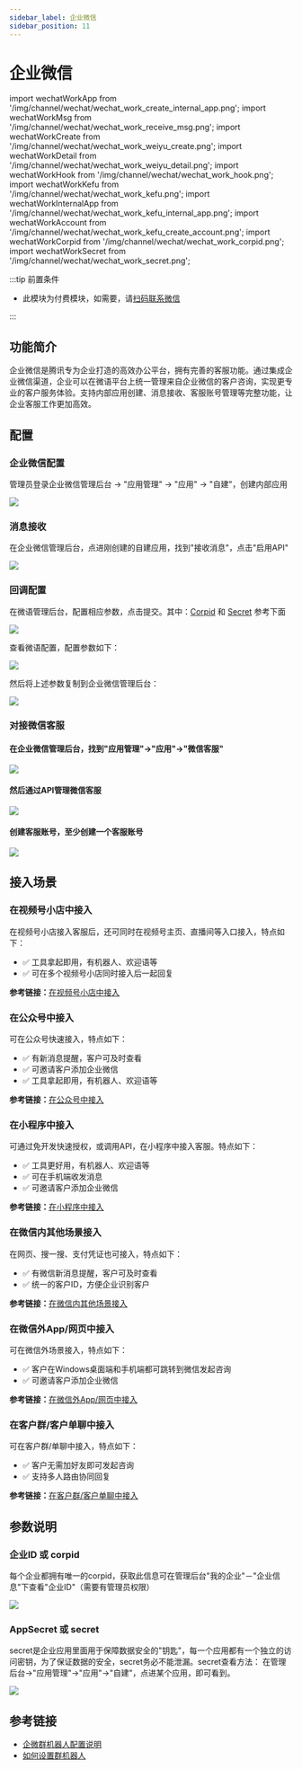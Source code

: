 ```yaml
---
sidebar_label: 企业微信
sidebar_position: 11
---
```


# 企业微信

import wechatWorkApp from '/img/channel/wechat/wechat_work_create_internal_app.png';
import wechatWorkMsg from '/img/channel/wechat/wechat_work_receive_msg.png';
import wechatWorkCreate from '/img/channel/wechat/wechat_work_weiyu_create.png';
import wechatWorkDetail from '/img/channel/wechat/wechat_work_weiyu_detail.png';
import wechatWorkHook from '/img/channel/wechat/wechat_work_hook.png';
import wechatWorkKefu from '/img/channel/wechat/wechat_work_kefu.png';
import wechatWorkInternalApp from '/img/channel/wechat/wechat_work_kefu_internal_app.png';
import wechatWorkAccount from '/img/channel/wechat/wechat_work_kefu_create_account.png';
import wechatWorkCorpid from '/img/channel/wechat/wechat_work_corpid.png';
import wechatWorkSecret from '/img/channel/wechat/wechat_work_secret.png';

:::tip 前置条件

- 此模块为付费模块，如需要，请[扫码联系微信](/img/wechat.png)

:::

## 功能简介

企业微信是腾讯专为企业打造的高效办公平台，拥有完善的客服功能。通过集成企业微信渠道，企业可以在微语平台上统一管理来自企业微信的客户咨询，实现更专业的客户服务体验。支持内部应用创建、消息接收、客服账号管理等完整功能，让企业客服工作更加高效。

## 配置

### 企业微信配置

管理员登录企业微信管理后台 → "应用管理" → "应用" → "自建"，创建内部应用

<img src={wechatWorkApp} />

### 消息接收

在企业微信管理后台，点进刚创建的自建应用，找到"接收消息"，点击"启用API"

<img src={wechatWorkMsg} />

### 回调配置

在微语管理后台，配置相应参数，点击提交。其中：[Corpid](#企业id-或-corpid) 和 [Secret](#appsecret-或-secret) 参考下面

<img src={wechatWorkCreate} />

查看微语配置，配置参数如下：

<img src={wechatWorkDetail} />

然后将上述参数复制到企业微信管理后台：

<img src={wechatWorkHook} />

### 对接微信客服

#### 在企业微信管理后台，找到"应用管理"→"应用"→"微信客服"

<img src={wechatWorkKefu} />

#### 然后通过API管理微信客服

<img src={wechatWorkInternalApp} />

#### 创建客服账号，至少创建一个客服账号

<img src={wechatWorkAccount} />

## 接入场景

### 在视频号小店中接入

在视频号小店接入客服后，还可同时在视频号主页、直播间等入口接入，特点如下：

- ✅ 工具拿起即用，有机器人、欢迎语等
- ✅ 可在多个视频号小店同时接入后一起回复

**参考链接：**[在视频号小店中接入](https://work.weixin.qq.com/wework_admin/frame#/app/servicer/scene/channels)

### 在公众号中接入

可在公众号快速接入，特点如下：

- ✅ 有新消息提醒，客户可及时查看
- ✅ 可邀请客户添加企业微信
- ✅ 工具拿起即用，有机器人、欢迎语等

**参考链接：**[在公众号中接入](https://work.weixin.qq.com/wework_admin/frame#/app/servicer/scene/mp)

### 在小程序中接入

可通过免开发快速授权，或调用API，在小程序中接入客服。特点如下：

- ✅ 工具更好用，有机器人、欢迎语等
- ✅ 可在手机端收发消息
- ✅ 可邀请客户添加企业微信

**参考链接：**[在小程序中接入](https://work.weixin.qq.com/wework_admin/frame#/app/servicer/scene/miniprogram)

### 在微信内其他场景接入

在网页、搜一搜、支付凭证也可接入，特点如下：

- ✅ 有微信新消息提醒，客户可及时查看
- ✅ 统一的客户ID，方便企业识别客户

**参考链接：**[在微信内其他场景接入](https://work.weixin.qq.com/wework_admin/frame#/app/servicer/scene/wechatOthers)

### 在微信外App/网页中接入

可在微信外场景接入，特点如下：

- ✅ 客户在Windows桌面端和手机端都可跳转到微信发起咨询
- ✅ 可邀请客户添加企业微信

**参考链接：**[在微信外App/网页中接入](https://work.weixin.qq.com/wework_admin/frame#/app/servicer/scene/wechatOut)

### 在客户群/客户单聊中接入

可在客户群/单聊中接入，特点如下：

- ✅ 客户无需加好友即可发起咨询
- ✅ 支持多人路由协同回复

**参考链接：**[在客户群/客户单聊中接入](https://work.weixin.qq.com/wework_admin/frame#/app/servicer/scene/weCom)

## 参数说明

### 企业ID 或 corpid

每个企业都拥有唯一的corpid，获取此信息可在管理后台"我的企业"－"企业信息"下查看"企业ID"（需要有管理员权限）

<img src={wechatWorkCorpid} />

### AppSecret 或 secret

secret是企业应用里面用于保障数据安全的"钥匙"，每一个应用都有一个独立的访问密钥，为了保证数据的安全，secret务必不能泄漏。secret查看方法：
在管理后台→"应用管理"→"应用"→"自建"，点进某个应用，即可看到。

<img src={wechatWorkSecret} />

## 参考链接

- [企微群机器人配置说明](https://developer.work.weixin.qq.com/document/path/99110)
- [如何设置群机器人](https://open.work.weixin.qq.com/help2/pc/14931)